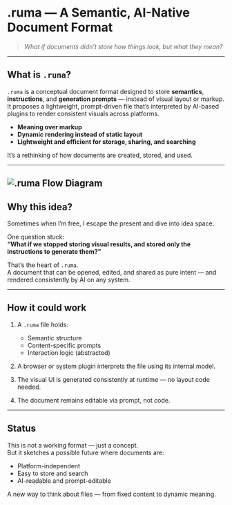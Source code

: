 # .ruma — A Semantic, AI-Native Document Format

> *What if documents didn’t store how things look, but what they mean?*

---

## What is `.ruma`?

`.ruma` is a conceptual document format designed to store **semantics**, **instructions**, and **generation prompts** — instead of visual layout or markup. It proposes a lightweight, prompt-driven file that’s interpreted by AI-based plugins to render consistent visuals across platforms.

- **Meaning over markup**  
- **Dynamic rendering instead of static layout**  
- **Lightweight and efficient for storage, sharing, and searching**  

It’s a rethinking of how documents are created, stored, and used.

---

![.ruma Flow Diagram](file-flow.jpeg)
---

## Why this idea?

Sometimes when I’m free, I escape the present and dive into idea space.

One question stuck:  
**“What if we stopped storing visual results, and stored only the instructions to generate them?”**

That’s the heart of `.ruma`.  
A document that can be opened, edited, and shared as pure intent — and rendered consistently by AI on any system.

---

## How it could work

1. A `.ruma` file holds:
   - Semantic structure  
   - Content-specific prompts  
   - Interaction logic (abstracted)  

2. A browser or system plugin interprets the file using its internal model.  
3. The visual UI is generated consistently at runtime — no layout code needed.  
4. The document remains editable via prompt, not code.

---

## Status

This is not a working format — just a concept.  
But it sketches a possible future where documents are:

- Platform-independent  
- Easy to store and search  
- AI-readable and prompt-editable  

A new way to think about files — from fixed content to dynamic meaning.
